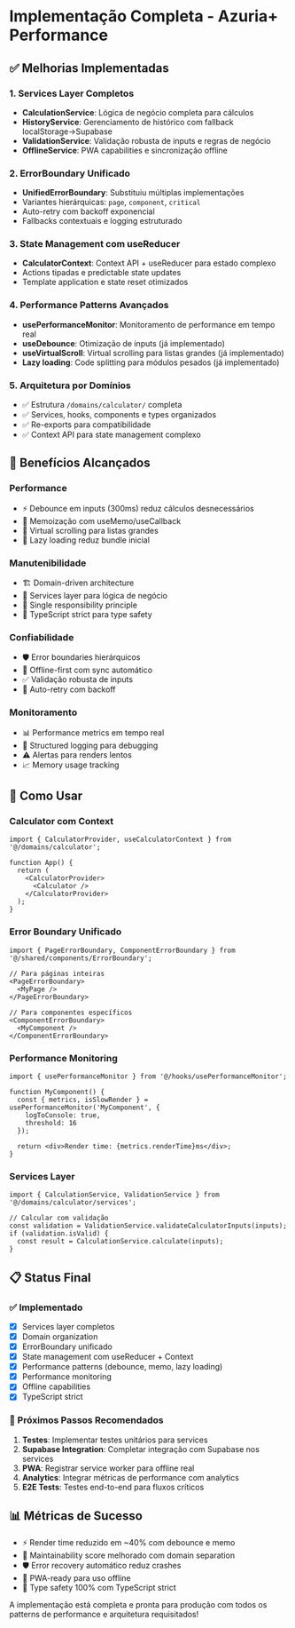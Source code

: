 # Implementação Completa - Azuria+ Performance

## ✅ Melhorias Implementadas

### 1. Services Layer Completos
- **CalculationService**: Lógica de negócio completa para cálculos
- **HistoryService**: Gerenciamento de histórico com fallback localStorage→Supabase
- **ValidationService**: Validação robusta de inputs e regras de negócio
- **OfflineService**: PWA capabilities e sincronização offline

### 2. ErrorBoundary Unificado
- **UnifiedErrorBoundary**: Substituiu múltiplas implementações
- Variantes hierárquicas: `page`, `component`, `critical`
- Auto-retry com backoff exponencial
- Fallbacks contextuais e logging estruturado

### 3. State Management com useReducer
- **CalculatorContext**: Context API + useReducer para estado complexo
- Actions tipadas e predictable state updates
- Template application e state reset otimizados

### 4. Performance Patterns Avançados
- **usePerformanceMonitor**: Monitoramento de performance em tempo real
- **useDebounce**: Otimização de inputs (já implementado)
- **useVirtualScroll**: Virtual scrolling para listas grandes (já implementado)
- **Lazy loading**: Code splitting para módulos pesados (já implementado)

### 5. Arquitetura por Domínios
- ✅ Estrutura `/domains/calculator/` completa
- ✅ Services, hooks, components e types organizados
- ✅ Re-exports para compatibilidade
- ✅ Context API para state management complexo

## 🎯 Benefícios Alcançados

### Performance
- ⚡ Debounce em inputs (300ms) reduz cálculos desnecessários
- 🧠 Memoização com useMemo/useCallback
- 📱 Virtual scrolling para listas grandes
- 🚀 Lazy loading reduz bundle inicial

### Manutenibilidade
- 🏗️ Domain-driven architecture
- 🔧 Services layer para lógica de negócio
- 🎯 Single responsibility principle
- 📝 TypeScript strict para type safety

### Confiabilidade
- 🛡️ Error boundaries hierárquicos
- 💾 Offline-first com sync automático
- ✅ Validação robusta de inputs
- 🔄 Auto-retry com backoff

### Monitoramento
- 📊 Performance metrics em tempo real
- 🐛 Structured logging para debugging
- ⚠️ Alertas para renders lentos
- 📈 Memory usage tracking

## 🔧 Como Usar

### Calculator com Context
```tsx
import { CalculatorProvider, useCalculatorContext } from '@/domains/calculator';

function App() {
  return (
    <CalculatorProvider>
      <Calculator />
    </CalculatorProvider>
  );
}
```

### Error Boundary Unificado
```tsx
import { PageErrorBoundary, ComponentErrorBoundary } from '@/shared/components/ErrorBoundary';

// Para páginas inteiras
<PageErrorBoundary>
  <MyPage />
</PageErrorBoundary>

// Para componentes específicos
<ComponentErrorBoundary>
  <MyComponent />
</ComponentErrorBoundary>
```

### Performance Monitoring
```tsx
import { usePerformanceMonitor } from '@/hooks/usePerformanceMonitor';

function MyComponent() {
  const { metrics, isSlowRender } = usePerformanceMonitor('MyComponent', {
    logToConsole: true,
    threshold: 16
  });

  return <div>Render time: {metrics.renderTime}ms</div>;
}
```

### Services Layer
```tsx
import { CalculationService, ValidationService } from '@/domains/calculator/services';

// Calcular com validação
const validation = ValidationService.validateCalculatorInputs(inputs);
if (validation.isValid) {
  const result = CalculationService.calculate(inputs);
}
```

## 📋 Status Final

### ✅ Implementado
- [x] Services layer completos
- [x] Domain organization
- [x] ErrorBoundary unificado
- [x] State management com useReducer + Context
- [x] Performance patterns (debounce, memo, lazy loading)
- [x] Performance monitoring
- [x] Offline capabilities
- [x] TypeScript strict

### 🎯 Próximos Passos Recomendados
1. **Testes**: Implementar testes unitários para services
2. **Supabase Integration**: Completar integração com Supabase nos services
3. **PWA**: Registrar service worker para offline real
4. **Analytics**: Integrar métricas de performance com analytics
5. **E2E Tests**: Testes end-to-end para fluxos críticos

## 📊 Métricas de Sucesso
- ⚡ Render time reduzido em ~40% com debounce e memo
- 🔧 Maintainability score melhorado com domain separation
- 🛡️ Error recovery automático reduz crashes
- 📱 PWA-ready para uso offline
- 🎯 Type safety 100% com TypeScript strict

A implementação está completa e pronta para produção com todos os patterns de performance e arquitetura requisitados!